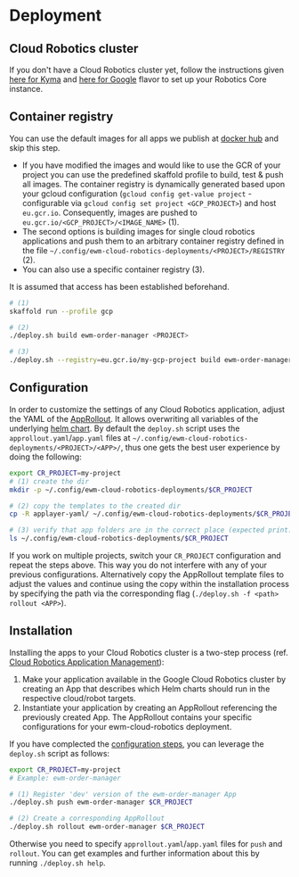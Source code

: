 # Deployment

## Cloud Robotics cluster
If you don't have a Cloud Robotics cluster yet, follow the instructions given [here for Kyma](https://sap.github.io/cloud-robotics/how-to/deploy-from-sources.html) and [here for Google](https://googlecloudrobotics.github.io/core/how-to/deploy-from-sources) flavor to set up your Robotics Core instance.

## Container registry
You can use the default images for all apps we publish at [docker hub](https://hub.docker.com/u/ewmcloudrobotics) and skip this step.
- If you have modified the images and would like to use the GCR of your project you can use the predefined skaffold profile to build, test & push all images. The container registry is dynamically generated based upon your gcloud configuration (`gcloud config get-value project` - configurable via `gcloud config set project <GCP_PROJECT>`) and host `eu.gcr.io`. Consequently, images are pushed to `eu.gcr.io/<GCP_PROJECT>/<IMAGE_NAME>` (1).
- The second options is building images for single cloud robotics applications and push them to an arbitrary container registry defined in the file `~/.config/ewm-cloud-robotics-deployments/<PROJECT>/REGISTRY` (2).
- You can also use a specific container registry (3).

It is assumed that access has been established beforehand. 
```bash
# (1)
skaffold run --profile gcp

# (2)
./deploy.sh build ewm-order-manager <PROJECT>

# (3)
./deploy.sh --registry=eu.gcr.io/my-gcp-project build ewm-order-manager <PROJECT>
```

## Configuration
In order to customize the settings of any Cloud Robotics application, adjust the YAML of the [AppRollout](https://github.com/SAP/ewm-cloud-robotics/tree/master/applayer-yaml). It allows overwriting all variables of the underlying [helm chart](https://github.com/SAP/ewm-cloud-robotics/tree/master/helm/charts). By default the `deploy.sh` script uses the `approllout.yaml`/`app.yaml` files at `~/.config/ewm-cloud-robotics-deployments/<PROJECT>/<APP>/`, thus one gets the best user experience by doing the following:
```bash
export CR_PROJECT=my-project
# (1) create the dir
mkdir -p ~/.config/ewm-cloud-robotics-deployments/$CR_PROJECT

# (2) copy the templates to the created dir
cp -R applayer-yaml/ ~/.config/ewm-cloud-robotics-deployments/$CR_PROJECT

# (3) verify that app folders are in the correct place (expected print: 13 app directories)
ls ~/.config/ewm-cloud-robotics-deployments/$CR_PROJECT
```
If you work on multiple projects, switch your `CR_PROJECT` configuration and repeat the steps above. This way you do not interfere with any of your previous configurations. Alternatively copy the AppRollout template files to adjust the values and continue using the copy within the installation process by specifying the path via the corresponding flag (`./deploy.sh -f <path> rollout <APP>`).

## Installation
Installing the apps to your Cloud Robotics cluster is a two-step process (ref. [Cloud Robotics Application Management](https://sap.github.io/cloud-robotics/concepts/app-management.html)): 
1. Make your application available in the Google Cloud Robotics cluster by creating an App that describes which Helm charts should run in the respective cloud/robot targets.
2. Instantiate your application by creating an AppRollout referencing the previously created App. The AppRollout contains your specific configurations for your ewm-cloud-robotics deployment.

If you have complected the [configuration steps](#configuration), you can leverage the `deploy.sh` script as follows:
```bash
export CR_PROJECT=my-project
# Example: ewm-order-manager

# (1) Register 'dev' version of the ewm-order-manager App
./deploy.sh push ewm-order-manager $CR_PROJECT

# (2) Create a corresponding AppRollout
./deploy.sh rollout ewm-order-manager $CR_PROJECT
```
Otherwise you need to specify `approllout.yaml`/`app.yaml` files for `push` and `rollout`. You can get examples and further information about this by running `./deploy.sh help`.